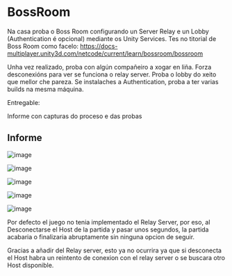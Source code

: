 # BossRoom

Na casa proba o Boss Room configurando un Server Relay e un Lobby (Authentication é opcional) mediante os Unity Services. Tes no titorial de Boss Room como facelo: https://docs-multiplayer.unity3d.com/netcode/current/learn/bossroom/bossroom

Unha vez realizado, proba con algún compañeiro a xogar en liña. Forza desconexións para ver se funciona o relay server. Proba o lobby do xeito que mellor che pareza. Se instalaches a Authentication, proba a ter varias builds na mesma máquina.

Entregable:

Informe con capturas do proceso e das probas


## Informe

![image](https://github.com/9RACHA/BossRoom/assets/66274956/21f69677-06ac-440b-bafe-98180c8de231)

![image](https://github.com/9RACHA/BossRoom/assets/66274956/1f72c87c-4fdd-4b06-9d70-8a2b74bc41b6)

![image](https://github.com/9RACHA/BossRoom/assets/66274956/9f1fd63b-4049-4baf-bd8c-6fb79e15d18f)

![image](https://github.com/9RACHA/BossRoom/assets/66274956/88e30f40-44b0-48da-9d81-faafbf8d71a7)

![image](https://github.com/9RACHA/BossRoom/assets/66274956/cfdca813-19d5-4ab7-aea5-5af30185b6e0)


Por defecto el juego no tenia implementado el Relay Server, por eso, al Desconectarse el Host de la partida y pasar unos segundos, la partida acabaria o finalizaria abruptamente sin ninguna opcion de seguir.

Gracias a añadir del Relay server, esto ya no ocurrira ya que si desconecta el Host habra un reintento de conexion con el relay server o se buscara otro Host disponible. 


